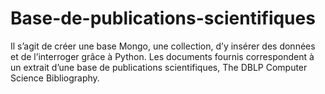 # Base-de-publications-scientifiques
Il s’agit de créer une base Mongo, une collection, d’y insérer des données et de l’interroger grâce à Python. Les documents fournis correspondent à un extrait d’une base de publications scientifiques, The DBLP Computer Science Bibliography.
